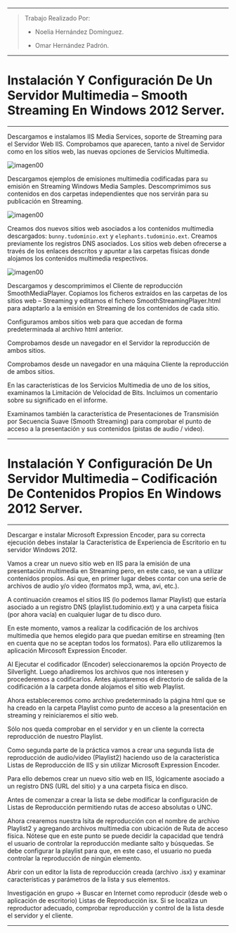 
___

>Trabajo Realizado Por:
>
>* Noelia Hernández Domínguez.
>
>* Omar Hernández Padrón.

---

# **Instalación Y Configuración De Un Servidor Multimedia – Smooth Streaming En Windows 2012 Server.**

---

Descargamos e instalamos IIS Media Services, soporte de Streaming para el Servidor Web IIS. Comprobamos que aparecen, tanto a nivel de Servidor como en los sitios web, las nuevas opciones de Servicios Multimedia.

![imagen00](./images/instalacion_y_configuracion_servidor_streaming_multimedia/00.png)

Descargamos ejemplos de emisiones multimedia codificadas para su emisión en Streaming Windows Media Samples. Descomprimimos sus contenidos en dos carpetas independientes que nos servirán para su publicación en Streaming.

![imagen00](./images/instalacion_y_configuracion_servidor_streaming_multimedia/00.png)

Creamos dos nuevos sitios web asociados a los contenidos multimedia descargados: `bunny.tudominio.ext` y `elephants.tudominio.ext`. Creamos previamente los registros DNS asociados. Los sitios web deben ofrecerse a través de los enlaces descritos y apuntar a las carpetas físicas donde alojamos los contenidos multimedia respectivos.

![imagen00](./images/instalacion_y_configuracion_servidor_streaming_multimedia/00.png)

Descargamos y descomprimimos el Cliente de reproducción SmoothMediaPlayer. Copiamos los ficheros extraídos en las carpetas de los sitios web – Streaming y editamos el fichero SmoothStreamingPlayer.html para adaptarlo a la emisión en Streaming de los contenidos de cada sitio.

Configuramos ambos sitios web para que accedan de forma predeterminada al archivo html anterior.

Comprobamos desde un navegador en el Servidor la reproducción de ambos sitios.

Comprobamos desde un navegador en una máquina Cliente la reproducción de ambos sitios.

En las características de los Servicios Multimedia de uno de los sitios, examinamos la Limitación de Velocidad de Bits. Incluimos un comentario sobre su significado en el informe.

Examinamos también la característica de Presentaciones de Transmisión por Secuencia Suave (Smooth Streaming) para comprobar el punto de acceso a la presentación y sus contenidos (pistas de audio / video).

---

# **Instalación Y Configuración De Un Servidor Multimedia – Codificación De Contenidos Propios En Windows 2012 Server.**

---

Descargar e instalar Microsoft Expression Encoder, para su correcta ejecución debes instalar la Característica de Experiencia de Escritorio en tu servidor Windows 2012.

Vamos a crear un nuevo sitio web en IIS para la emisión de una presentación multimedia en Streaming pero, en este caso, se van a utilizar contenidos propios. Asi que, en primer lugar debes contar con una serie de archivos de audio y/o video (formatos mp3, wma, avi, etc.).

A continuación creamos el sitios IIS (lo podemos llamar Playlist) que estaría asociado a un registro DNS (playlist.tudominio.ext) y a una carpeta física (por ahora vacía) en cualquier lugar de tu disco duro.

En este momento, vamos a realizar la codificación de los archivos multimedia que hemos elegido para que puedan emitirse en streaming (ten en cuenta que no se aceptan todos los formatos). Para ello utilizaremos la aplicación Mircosoft Expression Encoder.

Al Ejecutar el codificador (Encoder) seleccionaremos la opción Proyecto de Silverlight. Luego añadiremos   los   archivos   que   nos   interesen   y   procederemos   a   codificarlos. Antes ajustaremos el directorio de salida de la codificación a la carpeta donde alojamos el sitio web Playlist.

Ahora estableceremos como archivo predeterminado la página html que se ha creado en la carpeta Playlist como punto de acceso a la presentación en streaming y reiniciaremos el sitio web.

Sólo nos queda comprobar en el servidor y en un cliente la correcta reproducción de nuestro Playlist.

Como segunda parte de la práctica vamos a crear una segunda lista de reproducción de audio/video (Playlist2) haciendo uso de la característica Listas de Reproducción de IIS y sin utilizar Microsoft Expression Encoder.

Para ello debemos crear un nuevo sitio web en IIS, lógicamente asociado a un registro DNS (URL del sitio) y a una carpeta física en disco.

Antes de comenzar a crear la lista se debe modificar la configuración de Listas de Reproducción permitiendo rutas de acceso absolutas o UNC.

Ahora crearemos nuestra lsita de reproducción con el nombre de archivo Playlist2 y agregando archivos multimedia con ubicación de Ruta de acceso física. Nótese que en este punto se puede decidir la capacidad que tendrá el usuario de controlar la reproducción mediante salto y búsquedas. Se debe configurar la playlist para que, en este caso, el usuario no pueda controlar la reproducción de ningún elemento.

Abrir con un editor la lista de reproducción creada (archivo .isx) y examinar características y parámetros de la lista y sus elementos.

Investigación en grupo → Buscar en Internet como reproducir (desde web o aplicación de
escritorio) Listas de Reproducción isx. Si se localiza un reproductor adecuado, comprobar
reproducción y control de la lista desde el servidor y el cliente.

---
